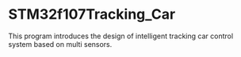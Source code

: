 # STM32f107Tracking_Car
This program introduces the design of intelligent tracking car control system based on multi sensors.
